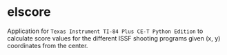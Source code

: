 # elscore

Application for `Texas Instrument TI-84 Plus CE-T Python Edition` to calculate score values for the different ISSF shooting programs given (x, y) coordinates from the center.
